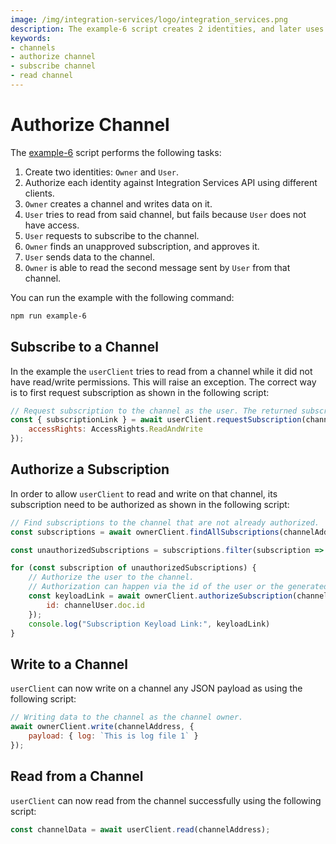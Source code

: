 ```yaml
---
image: /img/integration-services/logo/integration_services.png
description: The example-6 script creates 2 identities, and later uses them to demonstrate how to authorize channel subscriptions, subscribe to a channel and read from channels.
keywords:
- channels
- authorize channel
- subscribe channel 
- read channel
---
```


# Authorize Channel

The [example-6](https://github.com/iotaledger/integration-services/blob/develop/clients/node/examples/6-AuthorizeToChannel.ts)
script performs the following tasks:

1. Create two identities: `Owner` and `User`.
2. Authorize each identity against Integration Services API using different clients.
3. `Owner` creates a channel and writes data on it.
4. `User` tries to read from said channel, but fails because `User` does not have access.
5. `User` requests to subscribe to the channel.
6. `Owner` finds an unapproved subscription, and approves it.
7. `User` sends data to the channel.
8. `Owner` is able to read the second message sent by `User` from that channel.

You can run the example with the following command:

```bash
npm run example-6
```

## Subscribe to a Channel

In the example the `userClient` tries to read from a channel while it did not have read/write permissions. This will raise an exception. The correct way is to first request subscription as shown in the following script:

```js
// Request subscription to the channel as the user. The returned subscriptionLink can be used to authorize the user to the channel.
const { subscriptionLink } = await userClient.requestSubscription(channelAddress, {
    accessRights: AccessRights.ReadAndWrite
});
```

## Authorize a Subscription

In order to allow `userClient` to read and write on that channel, its subscription need to be authorized as shown in the following script:

```js
// Find subscriptions to the channel that are not already authorized.
const subscriptions = await ownerClient.findAllSubscriptions(channelAddress, false);

const unauthorizedSubscriptions = subscriptions.filter(subscription => !subscription.isAuthorized)

for (const subscription of unauthorizedSubscriptions) {
    // Authorize the user to the channel. 
    // Authorization can happen via the id of the user or the generated subscription link.
    const keyloadLink = await ownerClient.authorizeSubscription(channelAddress, {
        id: channelUser.doc.id
    });
    console.log("Subscription Keyload Link:", keyloadLink)
}
```

## Write to a Channel

`userClient` can now write on a channel any JSON payload as using the following script:

```js
// Writing data to the channel as the channel owner.
await ownerClient.write(channelAddress, {
    payload: { log: `This is log file 1` }
});
```

## Read from a Channel

`userClient` can now read from the channel successfully using the following script:

```js
const channelData = await userClient.read(channelAddress);
```


